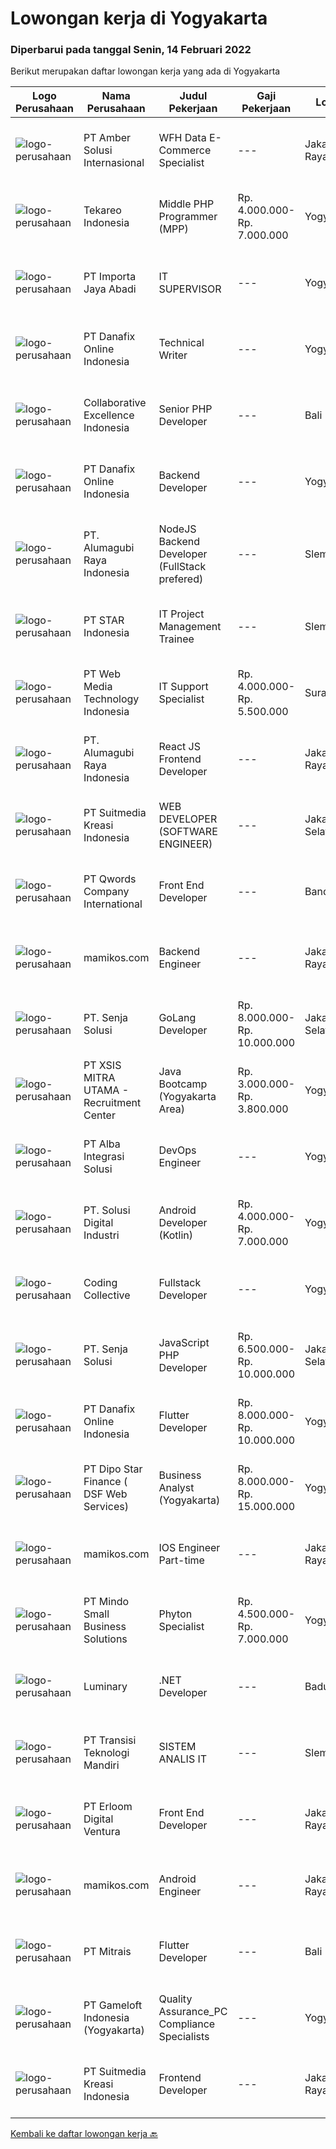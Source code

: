 
  # Lowongan kerja di Yogyakarta

  ### Diperbarui pada tanggal Senin, 14 Februari 2022

  Berikut merupakan daftar lowongan kerja yang ada di Yogyakarta

  |Logo Perusahaan | Nama Perusahaan | Judul Pekerjaan | Gaji Pekerjaan | Lokasi | Deskripsi | Tanggal diunggah | Pranala |
  | -------------- | --------------- | --------------- | --------- | --------- | -------------- | ------- | ----------- |
  |![logo-perusahaan](https://us.123rf.com/450wm/pavelstasevich/pavelstasevich1811/pavelstasevich181101027/112815900-stock-vector-no-image-available-icon-flat-vector.jpg?ver=6)|PT Amber Solusi Internasional|WFH Data E-Commerce Specialist|---|Jakarta Raya|If you are interested to apply, please fill in this form: https://forms.gle/8jHjghLSe7pJSzS76We are running a fast track selection process, if you get...|Senin, 14 Februari 2022|https://www.jobstreet.co.id/id/job/wfh-data-e-commerce-specialist-3789143?token=0~9f9c8a19-2345-4c60-96ca-a4390380c09e&sectionRank=1&jobId=jobstreet-id-job-3789143|
|![logo-perusahaan](https://image-service-cdn.seek.com.au/35671fb539bc12cd3e94bf9b1c094aa88fb61364/ee4dce1061f3f616224767ad58cb2fc751b8d2dc)|Tekareo Indonesia|Middle PHP Programmer (MPP)|Rp. 4.000.000-Rp. 7.000.000|Yogyakarta|Requirements: Candidate must possess at least a Diploma, Bachelor's Degree, Art/ Design/ Creative Multimedia, Computer Science/Information Technology,...|Sabtu, 12 Februari 2022|https://www.jobstreet.co.id/id/job/middle-php-programmer-mpp-3772851?token=0~9f9c8a19-2345-4c60-96ca-a4390380c09e&sectionRank=2&jobId=jobstreet-id-job-3772851|
|![logo-perusahaan](https://image-service-cdn.seek.com.au/cd40cd7d97052507a8ec3890747892cc72020ed8/ee4dce1061f3f616224767ad58cb2fc751b8d2dc)|PT Importa Jaya Abadi|IT SUPERVISOR|---|Yogyakarta|KUALIFIKASI Minimal S1 Tehnik Komputer/Informatika Usia 28 – 35 tahun Minimal 4 Tahun dibidang IT Menguasai konsep database (SQL Server, DB2,...|Rabu, 09 Februari 2022|https://www.jobstreet.co.id/id/job/it-supervisor-3775497?token=0~9f9c8a19-2345-4c60-96ca-a4390380c09e&sectionRank=3&jobId=jobstreet-id-job-3775497|
|![logo-perusahaan](https://image-service-cdn.seek.com.au/a306aa4b262071df57a1eaec9adc441832274ebb/ee4dce1061f3f616224767ad58cb2fc751b8d2dc)|PT Danafix Online Indonesia|Technical Writer|---|Yogyakarta|Job Requirements1) SMK/ Diploma in Information Technology2) Have knowledge &amp; Experience in an Agile environment especially Scrum Framework3) Know...|Sabtu, 12 Februari 2022|https://www.jobstreet.co.id/id/job/technical-writer-3778843?token=0~9f9c8a19-2345-4c60-96ca-a4390380c09e&sectionRank=4&jobId=jobstreet-id-job-3778843|
|![logo-perusahaan](https://image-service-cdn.seek.com.au/7145b1ba6bc0dbd678e2bf86d776dd2b1b9b81f6/ee4dce1061f3f616224767ad58cb2fc751b8d2dc)|Collaborative Excellence Indonesia|Senior PHP Developer|---|Bali|Responsibilities: Work with Business/Product Owners/product development team/Project Manager to design, develop, maintain and enhance web-based &amp;...|Minggu, 13 Februari 2022|https://www.jobstreet.co.id/id/job/senior-php-developer-3773968?token=0~9f9c8a19-2345-4c60-96ca-a4390380c09e&sectionRank=5&jobId=jobstreet-id-job-3773968|
|![logo-perusahaan](https://image-service-cdn.seek.com.au/a306aa4b262071df57a1eaec9adc441832274ebb/ee4dce1061f3f616224767ad58cb2fc751b8d2dc)|PT Danafix Online Indonesia|Backend Developer|---|Yogyakarta|Job Requirements: Understand Architecture Microservices Good knowledge in Java programming language is a must Good knowledge Spring boot framework...|Sabtu, 12 Februari 2022|https://www.jobstreet.co.id/id/job/backend-developer-3778840?token=0~9f9c8a19-2345-4c60-96ca-a4390380c09e&sectionRank=6&jobId=jobstreet-id-job-3778840|
|![logo-perusahaan](https://image-service-cdn.seek.com.au/9328c57511f92a9f992df30ec9addcc1f6a62e42/ee4dce1061f3f616224767ad58cb2fc751b8d2dc)|PT. Alumagubi Raya Indonesia|NodeJS Backend Developer (FullStack prefered)|---|Sleman|Job Descriptions: Develop coding standards, methodology, and repeatable processes. Provide technical leadership at a project level, mentor, and teach...|Minggu, 13 Februari 2022|https://www.jobstreet.co.id/id/job/nodejs-backend-developer-fullstack-prefered-3779311?token=0~9f9c8a19-2345-4c60-96ca-a4390380c09e&sectionRank=7&jobId=jobstreet-id-job-3779311|
|![logo-perusahaan](https://image-service-cdn.seek.com.au/d1ca07dca5d15717a9cf25e2384ec10d50f8fd48/ee4dce1061f3f616224767ad58cb2fc751b8d2dc)|PT STAR Indonesia|IT Project  Management Trainee|---|Sleman|PT STAR Software Indonesia is looking for professional talent to support our sister company, PT Kode Evolusi Bangsa (KODEGIRI).We are currently...|Jumat, 11 Februari 2022|https://www.jobstreet.co.id/id/job/it-project-management-trainee-3777029?token=0~9f9c8a19-2345-4c60-96ca-a4390380c09e&sectionRank=8&jobId=jobstreet-id-job-3777029|
|![logo-perusahaan](https://image-service-cdn.seek.com.au/fe6569d61098f35222743f282f496686f78aefd7/ee4dce1061f3f616224767ad58cb2fc751b8d2dc)|PT Web Media Technology Indonesia|IT Support Specialist|Rp. 4.000.000-Rp. 5.500.000|Surakarta|IT Support is responsible for the installation and maintenance of IT hardware and software and makes sure it's usable for all employees in the office....|Senin, 07 Februari 2022|https://www.jobstreet.co.id/id/job/it-support-specialist-3781589?token=0~9f9c8a19-2345-4c60-96ca-a4390380c09e&sectionRank=9&jobId=jobstreet-id-job-3781589|
|![logo-perusahaan](https://image-service-cdn.seek.com.au/9328c57511f92a9f992df30ec9addcc1f6a62e42/ee4dce1061f3f616224767ad58cb2fc751b8d2dc)|PT. Alumagubi Raya Indonesia|React JS Frontend Developer|---|Jakarta Raya|Requirements :• 3 years of commercial software development experience• Proficiency in Javascript and modern Web browser APIs• Proficiency with React...|Minggu, 13 Februari 2022|https://www.jobstreet.co.id/id/job/react-js-frontend-developer-3779300?token=0~9f9c8a19-2345-4c60-96ca-a4390380c09e&sectionRank=10&jobId=jobstreet-id-job-3779300|
|![logo-perusahaan](https://image-service-cdn.seek.com.au/a5c9031380eb08bdce605f2fa1a6e5e724a6def0/ee4dce1061f3f616224767ad58cb2fc751b8d2dc)|PT Suitmedia Kreasi Indonesia|WEB DEVELOPER (SOFTWARE ENGINEER)|---|Jakarta Selatan|Role: You will develop and deliver high-quality web and mobile apps Responsibilities: Develop backend system of web and mobile applications. Deliver...|Kamis, 10 Februari 2022|https://www.jobstreet.co.id/id/job/web-developer-software-engineer-3786667?token=0~9f9c8a19-2345-4c60-96ca-a4390380c09e&sectionRank=11&jobId=jobstreet-id-job-3786667|
|![logo-perusahaan](https://image-service-cdn.seek.com.au/aea0d289c424aa6d3a94988c859ad854e0b0d758/ee4dce1061f3f616224767ad58cb2fc751b8d2dc)|PT Qwords Company International|Front End Developer|---|Bandung|Job Description Participate in the entire application life cycle, focusing on coding and debugging Write clean code to develop responsive web design...|Jumat, 11 Februari 2022|https://www.jobstreet.co.id/id/job/front-end-developer-3787628?token=0~9f9c8a19-2345-4c60-96ca-a4390380c09e&sectionRank=12&jobId=jobstreet-id-job-3787628|
|![logo-perusahaan](https://image-service-cdn.seek.com.au/be4b4791479c788119a62090f2613a819ee14b12/ee4dce1061f3f616224767ad58cb2fc751b8d2dc)|mamikos.com|Backend Engineer|---|Jakarta Raya|Responsibilities: Coordinate with cross-functional teams (Mobile, DevOps, UX, QA etc.) on planning and execution Communicate, collaborate and work...|Sabtu, 12 Februari 2022|https://www.jobstreet.co.id/id/job/backend-engineer-3772765?token=0~9f9c8a19-2345-4c60-96ca-a4390380c09e&sectionRank=13&jobId=jobstreet-id-job-3772765|
|![logo-perusahaan](https://image-service-cdn.seek.com.au/99211460ddfbe1ca45d1083d5ea115d6020bae3c/ee4dce1061f3f616224767ad58cb2fc751b8d2dc)|PT. Senja Solusi|GoLang Developer|Rp. 8.000.000-Rp. 10.000.000|Jakarta Selatan|Job Descriptions:We are looking for a great Golang Developers with a strong understanding of how best to leverage and exploit the language’s unique...|Minggu, 13 Februari 2022|https://www.jobstreet.co.id/id/job/golang-developer-3779232?token=0~9f9c8a19-2345-4c60-96ca-a4390380c09e&sectionRank=14&jobId=jobstreet-id-job-3779232|
|![logo-perusahaan](https://image-service-cdn.seek.com.au/fa12dd378bd230f83b9ccd636b4121ebbb347455/ee4dce1061f3f616224767ad58cb2fc751b8d2dc)|PT XSIS MITRA UTAMA - Recruitment Center|Java Bootcamp (Yogyakarta Area)|Rp. 3.000.000-Rp. 3.800.000|Yogyakarta|If you have intense intellectual curiosity, self-motivated and proactive, you’ll enjoy working every day on our Engineering team. Submit your resume...|Sabtu, 12 Februari 2022|https://www.jobstreet.co.id/id/job/java-bootcamp-yogyakarta-area-3778630?token=0~9f9c8a19-2345-4c60-96ca-a4390380c09e&sectionRank=15&jobId=jobstreet-id-job-3778630|
|![logo-perusahaan](https://image-service-cdn.seek.com.au/839211a68820658125e7c7b372aceefd2587aaa8/ee4dce1061f3f616224767ad58cb2fc751b8d2dc)|PT Alba Integrasi Solusi|DevOps Engineer|---|Yogyakarta|Requirements Work experience as a DevOps Engineer or similar software engineering role Have minimum 2 years experience on DevOps Engineer Good...|Sabtu, 12 Februari 2022|https://www.jobstreet.co.id/id/job/devops-engineer-3772741?token=0~9f9c8a19-2345-4c60-96ca-a4390380c09e&sectionRank=16&jobId=jobstreet-id-job-3772741|
|![logo-perusahaan](https://image-service-cdn.seek.com.au/699cfad0510feaf64f361a56e5f91cc22ccff4c3/ee4dce1061f3f616224767ad58cb2fc751b8d2dc)|PT. Solusi Digital Industri|Android Developer (Kotlin)|Rp. 4.000.000-Rp. 7.000.000|Yogyakarta|JOB DESCRIPTION Maintaining and improve client product mobile app Design/change/improve existing app to implement new features based on customers'...|Minggu, 13 Februari 2022|https://www.jobstreet.co.id/id/job/android-developer-kotlin-3779367?token=0~9f9c8a19-2345-4c60-96ca-a4390380c09e&sectionRank=17&jobId=jobstreet-id-job-3779367|
|![logo-perusahaan](https://image-service-cdn.seek.com.au/173d90a4796b9060b32d48ba09d1cc3a5bacc8b1/ee4dce1061f3f616224767ad58cb2fc751b8d2dc)|Coding Collective|Fullstack Developer|---|Yogyakarta|DUTIES AND RESPONSIBILITIES:The successful applicant will carry out the following duties and responsibilities : Take responsibility for the tech...|Jumat, 11 Februari 2022|https://www.jobstreet.co.id/id/job/fullstack-developer-3771269?token=0~9f9c8a19-2345-4c60-96ca-a4390380c09e&sectionRank=18&jobId=jobstreet-id-job-3771269|
|![logo-perusahaan](https://image-service-cdn.seek.com.au/99211460ddfbe1ca45d1083d5ea115d6020bae3c/ee4dce1061f3f616224767ad58cb2fc751b8d2dc)|PT. Senja Solusi|JavaScript PHP Developer|Rp. 6.500.000-Rp. 10.000.000|Jakarta Selatan|Skills And QualificationsMUST HAVE SKILLS: JavaScript, PHP, Laravel, NodeJS, Express, PHP 7, Vue JS, MySQL database, Testing: Jest, Enzyme, React,...|Jumat, 11 Februari 2022|https://www.jobstreet.co.id/id/job/javascript-php-developer-3776459?token=0~9f9c8a19-2345-4c60-96ca-a4390380c09e&sectionRank=19&jobId=jobstreet-id-job-3776459|
|![logo-perusahaan](https://image-service-cdn.seek.com.au/a306aa4b262071df57a1eaec9adc441832274ebb/ee4dce1061f3f616224767ad58cb2fc751b8d2dc)|PT Danafix Online Indonesia|Flutter Developer|Rp. 8.000.000-Rp. 10.000.000|Yogyakarta|Job Description1) Design and build application for Android &amp; IOS using Flutter platform2) Collaborate with teams to define, design and ship new...|Sabtu, 12 Februari 2022|https://www.jobstreet.co.id/id/job/flutter-developer-3778854?token=0~9f9c8a19-2345-4c60-96ca-a4390380c09e&sectionRank=20&jobId=jobstreet-id-job-3778854|
|![logo-perusahaan](https://us.123rf.com/450wm/pavelstasevich/pavelstasevich1811/pavelstasevich181101027/112815900-stock-vector-no-image-available-icon-flat-vector.jpg?ver=6)|PT Dipo Star Finance ( DSF Web Services)|Business Analyst (Yogyakarta)|Rp. 8.000.000-Rp. 15.000.000|Yogyakarta|To analyze, review, and support for any requests or incidents coming from the users To conduct close research for new technology and deployed it when...|Rabu, 09 Februari 2022|https://www.jobstreet.co.id/id/job/business-analyst-yogyakarta-3785183?token=0~9f9c8a19-2345-4c60-96ca-a4390380c09e&sectionRank=21&jobId=jobstreet-id-job-3785183|
|![logo-perusahaan](https://image-service-cdn.seek.com.au/be4b4791479c788119a62090f2613a819ee14b12/ee4dce1061f3f616224767ad58cb2fc751b8d2dc)|mamikos.com|IOS Engineer Part-time|---|Jakarta Raya|Job Requirements: 1 year of experience with iOS development Proficient in Swift programming Strong understanding of iOS Apps architecture and...|Sabtu, 12 Februari 2022|https://www.jobstreet.co.id/id/job/ios-engineer-part-time-3772809?token=0~9f9c8a19-2345-4c60-96ca-a4390380c09e&sectionRank=22&jobId=jobstreet-id-job-3772809|
|![logo-perusahaan](https://image-service-cdn.seek.com.au/a8b7414271193c78b34706ef4a735adc855d252d/ee4dce1061f3f616224767ad58cb2fc751b8d2dc)|PT Mindo Small Business Solutions|Phyton Specialist|Rp. 4.500.000-Rp. 7.000.000|Yogyakarta|Job Descriptions: Work with our Operations team to plan automation scripts on manual process and data management. Create automation scripts using...|Jumat, 11 Februari 2022|https://www.jobstreet.co.id/id/job/phyton-specialist-3771146?token=0~9f9c8a19-2345-4c60-96ca-a4390380c09e&sectionRank=23&jobId=jobstreet-id-job-3771146|
|![logo-perusahaan](https://image-service-cdn.seek.com.au/47abe8d118bc38177e876d261761593ecb1fa56d/ee4dce1061f3f616224767ad58cb2fc751b8d2dc)|Luminary|.NET Developer|---|Badung|Luminary is committed to being the agency of choice for the brightest minds in digital.We have been certified a Great Place to Work for the last 6...|Jumat, 11 Februari 2022|https://www.jobstreet.co.id/id/job/net-developer-3776548?token=0~9f9c8a19-2345-4c60-96ca-a4390380c09e&sectionRank=24&jobId=jobstreet-id-job-3776548|
|![logo-perusahaan](https://image-service-cdn.seek.com.au/b282dd8b9ab3571cdc718527a8470c39dde8a380/ee4dce1061f3f616224767ad58cb2fc751b8d2dc)|PT Transisi Teknologi Mandiri|SISTEM ANALIS IT|---|Sleman|Kualifikasi: Memiliki kemampuan komunikasi dan interpersonal yang baik (manners before knowledge) Kandidat memiliki pengalaman minimal 1 tahun/3...|Selasa, 08 Februari 2022|https://www.jobstreet.co.id/id/job/sistem-analis-it-3766392?token=0~9f9c8a19-2345-4c60-96ca-a4390380c09e&sectionRank=25&jobId=jobstreet-id-job-3766392|
|![logo-perusahaan](https://image-service-cdn.seek.com.au/7b0850d0262c85ca3c0fa4d6a9c005f1450e6d9f/ee4dce1061f3f616224767ad58cb2fc751b8d2dc)|PT Erloom Digital Ventura|Front End Developer|---|Jakarta Raya|We are currently looking for a Yogyakarta/Jakarta-based candidate to fill in as a Front End Developer in our company, with these following...|Jumat, 11 Februari 2022|https://www.jobstreet.co.id/id/job/front-end-developer-3772426?token=0~9f9c8a19-2345-4c60-96ca-a4390380c09e&sectionRank=26&jobId=jobstreet-id-job-3772426|
|![logo-perusahaan](https://image-service-cdn.seek.com.au/be4b4791479c788119a62090f2613a819ee14b12/ee4dce1061f3f616224767ad58cb2fc751b8d2dc)|mamikos.com|Android Engineer|---|Jakarta Raya|Job Description: Coordinate with cross-functional teams (Backend, Design, etc.) on planning and execution. Contribute to the evolution of technology,...|Sabtu, 12 Februari 2022|https://www.jobstreet.co.id/id/job/android-engineer-3772785?token=0~9f9c8a19-2345-4c60-96ca-a4390380c09e&sectionRank=27&jobId=jobstreet-id-job-3772785|
|![logo-perusahaan](https://image-service-cdn.seek.com.au/969b0c47f133a1e0155056a5d964c63953dd6304/ee4dce1061f3f616224767ad58cb2fc751b8d2dc)|PT Mitrais|Flutter Developer|---|Bali|Build your Career with Mitrais !  We're looking for experienced Flutter Developer to be part of our team. What will you be doing?  Liaise with...|Senin, 14 Februari 2022|https://www.jobstreet.co.id/id/job/flutter-developer-3789199?token=0~9f9c8a19-2345-4c60-96ca-a4390380c09e&sectionRank=28&jobId=jobstreet-id-job-3789199|
|![logo-perusahaan](https://image-service-cdn.seek.com.au/e71d517696b76186b066fae7807098ca294c66fd/ee4dce1061f3f616224767ad58cb2fc751b8d2dc)|PT Gameloft Indonesia (Yogyakarta)|Quality Assurance_PC Compliance Specialists|---|Yogyakarta|Responsibilities Main hands-on QA point of contact for PC stores (Microsoft, Steam and/or Epic Games) topics on assigned titles Autonomously test and...|Kamis, 10 Februari 2022|https://www.jobstreet.co.id/id/job/quality-assurance_pc-compliance-specialists-3787185?token=0~9f9c8a19-2345-4c60-96ca-a4390380c09e&sectionRank=29&jobId=jobstreet-id-job-3787185|
|![logo-perusahaan](https://image-service-cdn.seek.com.au/d1d6d9e7af7147dee7b7111b97e67641fcf252e0/ee4dce1061f3f616224767ad58cb2fc751b8d2dc)|PT Suitmedia Kreasi Indonesia|Frontend Developer|---|Jakarta Raya|Role: You will develop high-quality modern websites.Responsibilities: Create UI prototype using HTML, CSS, JavaScript that is compatible with all web...|Kamis, 10 Februari 2022|https://www.jobstreet.co.id/id/job/frontend-developer-3786672?token=0~9f9c8a19-2345-4c60-96ca-a4390380c09e&sectionRank=30&jobId=jobstreet-id-job-3786672|


  [Kembali ke daftar lowongan kerja 🔙](../README.md#daftar-lowongan-kerja)
  